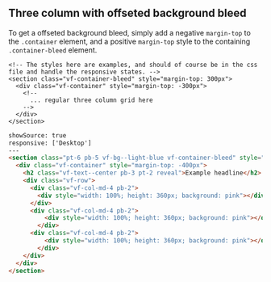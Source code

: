 
## Three column with offseted background bleed

To get a offseted background bleed, simply add a negative `margin-top` to the `.container` element, and a positive `margin-top` style to the containing `.container-bleed` element.

```
<!-- The styles here are examples, and should of course be in the css file and handle the responsive states. -->
<section class="vf-container-bleed" style="margin-top: 300px">
  <div class="vf-container" style="margin-top: -300px">
    <!-- 
      ... regular three column grid here
    -->
  </div>
</section>
``` 


```html
showSource: true
responsive: ['Desktop']
---
<section class="pt-6 pb-5 vf-bg--light-blue vf-container-bleed" style="margin-top: 300px">
  <div class="vf-container" style="margin-top: -400px">
    <h2 class="vf-text--center pb-3 pt-2 reveal">Example headline</h2>
    <div class="vf-row">
      <div class="vf-col-md-4 pb-2">
        <div style="width: 100%; height: 360px; background: pink"></div>
      </div>
      <div class="vf-col-md-4 pb-2">
          <div style="width: 100%; height: 360px; background: pink"></div>
        </div>
      <div class="vf-col-md-4 pb-2">
          <div style="width: 100%; height: 360px; background: pink"></div>
        </div>
    </div>
  </div>
</section>
```
